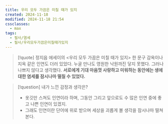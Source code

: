 ```yaml
---
title: 우리 모두 가끔은 미칠 때가 있지
created: 2024-11-18
modified: 2024-11-18 21:54
cssclasses:
  - max
tags:
  - 필사/염세
  - 필사/우리모두가끔은미칠때가있지
---
```

>[!quote] 정지음 에세이의 <우리 모두 가끔은 미칠 때가 있지> 한 문구
>감옥이나 지옥 같은 인연도 더러 있었다. 누굴 만나도 영원한 낙원까진 닿지 못했다. 그러나 나쁘지 않다고 생각했다. **서로에게 기대 마음껏 사랑하고 미워하는 동안에는 생에 대한 염세를 잠시나마 떨칠 수 있었다.**

> [!question] 내가 느낀 감정과 생각은?
> - 옷깃만 스쳐도 인연이라 하며, 그동안 그리고 앞으로도 수 많은 인연 중에 좋고 나쁜 인연이 있겠지.
> - 그래도 인연이란 단어에 위로 받으며 세상을 괴롭게 볼 생각을 잠시나마 떨쳐본다.

